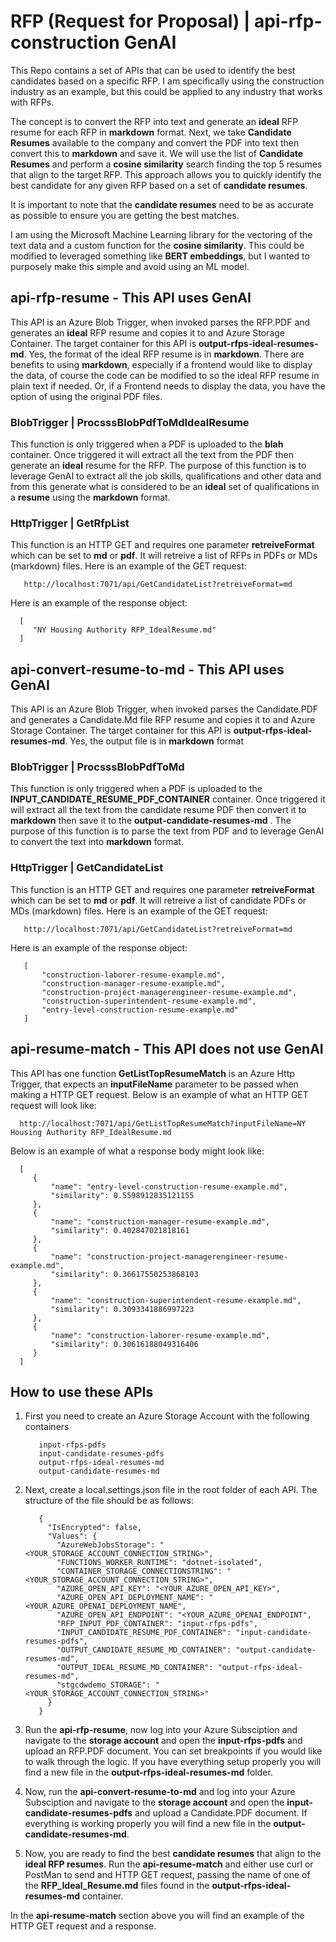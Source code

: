# RFP (Request for Proposal)  | api-rfp-construction GenAI
This Repo contains a set of APIs that can be used to identify the best candidates based on a specific RFP. I am specifically using the construction industry as an example, but this could be applied to any industry that works with RFPs.

The concept is to convert the RFP into text and generate an **ideal** RFP resume for each RFP in **markdown** format.  Next, we take **Candidate Resumes** available to the company and convert the PDF into text then convert this to **markdown** and save it.  We will use the list of **Candidate Resumes** and perform a **cosine similarity** search finding the top 5 resumes that align to the target RFP.  This approach allows you to quickly identify the best candidate for any given RFP based on a set of **candidate resumes**.

It is important to note that the **candidate resumes** need to be as accurate as possible to ensure you are getting the best matches.

I am using the Microsoft Machine Learning library for the vectoring of the text data and a custom function for the **cosine similarity**.  This could be modified to leveraged something like **BERT embeddings**, but I wanted to purposely make this simple and avoid using an ML model.

## api-rfp-resume - This API uses GenAI
This API is an Azure Blob Trigger, when invoked parses the RFP.PDF and generates an **ideal** RFP resume and copies it to and Azure Storage Container.  The target container for this API is **output-rfps-ideal-resumes-md**.  Yes, the format of the ideal RFP resume is in **markdown**. There are benefits to using **markdown**, especially if a frontend would like to display the data, of course the code can be modified to so the ideal RFP resume in plain text if needed.  Or, if a Frontend needs to display the data, you have the option of using the original PDF files. 

### BlobTrigger | ProcsssBlobPdfToMdIdealResume
This function is only triggered when a PDF is uploaded to the **blah** container.  Once triggered it will extract all the text from the PDF then generate an **ideal** resume for the RFP.  The purpose of this function is to leverage GenAI to extract all the job skills, qualifications and other data and from this generate what is considered to be an **ideal** set of qualifications in a **resume** using the **markdown** format.

### HttpTrigger | GetRfpList
This function is an HTTP GET and requires one parameter **retreiveFormat** which can be set to **md** or **pdf**.  It will retreive a list of RFPs in PDFs or MDs (markdown) files.  Here is an example of the GET request:
   
   ~~~
      http://localhost:7071/api/GetCandidateList?retreiveFormat=md
   ~~~

Here is an example of the response object:

   ~~~
     [
        "NY Housing Authority RFP_IdealResume.md"
     ]
   ~~~

## api-convert-resume-to-md - This API uses GenAI
This API is an Azure Blob Trigger, when invoked parses the Candidate.PDF and generates a Candidate.Md file RFP resume and copies it to and Azure Storage Container.  The target container for this API is **output-rfps-ideal-resumes-md**.  Yes, the output file is in **markdown** format

### BlobTrigger | ProcsssBlobPdfToMd
This function is only triggered when a PDF is uploaded to the **INPUT_CANDIDATE_RESUME_PDF_CONTAINER** container.  Once triggered it will extract all the text from the candidate resume PDF then convert it to **markdown** then save it to the **output-candidate-resumes-md** .  The purpose of this function is to parse the text from PDF and to leverage GenAI to convert the text into **markdown** format.

### HttpTrigger | GetCandidateList
This function is an HTTP GET and requires one parameter **retreiveFormat** which can be set to **md** or **pdf**.  It will retreive a list of candidate PDFs or MDs (markdown) files.  Here is an example of the GET request:
   
   ~~~
      http://localhost:7071/api/GetCandidateList?retreiveFormat=md
   ~~~

Here is an example of the response object:

   ~~~
      [
          "construction-laborer-resume-example.md",
          "construction-manager-resume-example.md",
          "construction-project-managerengineer-resume-example.md",
          "construction-superintendent-resume-example.md",
          "entry-level-construction-resume-example.md"
      ]
   ~~~

## api-resume-match - This API does not use GenAI
This API has one function **GetListTopResumeMatch** is an Azure Http Trigger, that expects an **inputFileName** parameter to be passed when making a HTTP GET request.  Below is an example of what an HTTP GET request will look like:

   ~~~
     http://localhost:7071/api/GetListTopResumeMatch?inputFileName=NY Housing Authority RFP_IdealResume.md
   ~~~

Below is an example of what a response body might look like:

   ~~~
     [
        {
            "name": "entry-level-construction-resume-example.md",
            "similarity": 0.5598912835121155
        },
        {
            "name": "construction-manager-resume-example.md",
            "similarity": 0.402847021818161
        },
        {
            "name": "construction-project-managerengineer-resume-example.md",
            "similarity": 0.36617550253868103
        },
        {
            "name": "construction-superintendent-resume-example.md",
            "similarity": 0.3093341886997223
        },
        {
            "name": "construction-laborer-resume-example.md",
            "similarity": 0.30616188049316406
        }
     ]
   ~~~

## How to use these APIs
1. First you need to create an Azure Storage Account with the following containers

   ~~~
      input-rfps-pdfs
      input-candidate-resumes-pdfs
      output-rfps-ideal-resumes-md
      output-candidate-resumes-md
   ~~~

2. Next, create a local.settings.json file in the root folder of each API.  The structure of the file should be as follows:

   ~~~
      {
        "IsEncrypted": false,
        "Values": {
          "AzureWebJobsStorage": "<YOUR_STORAGE_ACCOUNT_CONNECTION_STRING>",
          "FUNCTIONS_WORKER_RUNTIME": "dotnet-isolated",
          "CONTAINER_STORAGE_CONNECTIONSTRING": "<YOUR_STORAGE_ACCOUNT_CONNECTION_STRING>",
          "AZURE_OPEN_API_KEY": "<YOUR_AZURE_OPEN_API_KEY>",
          "AZURE_OPEN_API_DEPLOYMENT_NAME": "<YOUR_AZURE_OPENAI_DEPLOYMENT_NAME",
          "AZURE_OPEN_API_ENDPOINT": "<YOUR_AZURE_OPENAI_ENDPOINT",
          "RFP_INPUT_PDF_CONTAINER": "input-rfps-pdfs",
          "INPUT_CANDIDATE_RESUME_PDF_CONTAINER": "input-candidate-resumes-pdfs",
          "OUTPUT_CANDIDATE_RESUME_MD_CONTAINER": "output-candidate-resumes-md",
          "OUTPUT_IDEAL_RESUME_MD_CONTAINER": "output-rfps-ideal-resumes-md",
          "stgcdwdemo_STORAGE": "<YOUR_STORAGE_ACCOUNT_CONNECTION_STRING>"
        }
      }
   ~~~

3. Run the **api-rfp-resume**, now log into your Azure Subsciption and navigate to the **storage account** and open the **input-rfps-pdfs** and upload an RFP.PDF document.  You can set breakpoints if you would like to walk through the logic.  If you have everything setup properly you will find a new file in the **output-rfps-ideal-resumes-md** folder.

4. Now, run the **api-convert-resume-to-md** and log into your Azure Subsciption and navigate to the **storage account** and open the **input-candidate-resumes-pdfs** and upload a Candidate.PDF document.  If everything is working properly you will find a new file in the **output-candidate-resumes-md**.

5. Now, you are ready to find the best **candidate resumes** that align to the **ideal RFP resumes**.  Run the **api-resume-match** and either use curl or PostMan to send and HTTP GET request, passing the name of one of the **RFP_Ideal_Resume.md** files found in the **output-rfps-ideal-resumes-md** container.

In the **api-resume-match** section above you will find an example of the HTTP GET request and a response.


